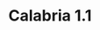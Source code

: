 ---
title: Calabria 1.1
date: 
draft: false

# descripcion
description : Argolla de plata cierre bisagra

materials: Plata 925

color: Plateado

dimensions: 1,1cm diam

code: 01-11-0495

type: "Aros"

categories: []

price: $870,00

# Images
# first image will be shown in the product page
images:
  # - image: "images/path_to_image"
  # La ubicacion de las imagenes es imagenes/Aros/Aros.Argollas/01-11-0495-calabria-1.1
  - image: "./images/aros/argollas/01-11-0495_a.JPG"
---